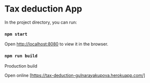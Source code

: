 # Tax deduction App

In the project directory, you can run:

### `npm start`

Open [http://localhost:8080](http://localhost:3000) to view it in the browser.

### `npm run build`

Production build

Open online [https://tax-deduction-gulnarayakupova.herokuapp.com/]